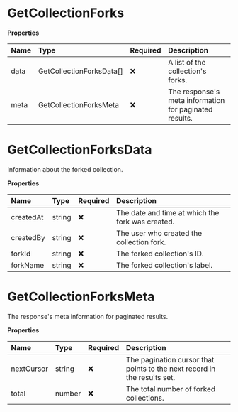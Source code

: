 # GetCollectionForks

**Properties**

| Name | Type                     | Required | Description                                            |
| :--- | :----------------------- | :------- | :----------------------------------------------------- |
| data | GetCollectionForksData[] | ❌       | A list of the collection's forks.                      |
| meta | GetCollectionForksMeta   | ❌       | The response's meta information for paginated results. |

# GetCollectionForksData

Information about the forked collection.

**Properties**

| Name      | Type   | Required | Description                                      |
| :-------- | :----- | :------- | :----------------------------------------------- |
| createdAt | string | ❌       | The date and time at which the fork was created. |
| createdBy | string | ❌       | The user who created the collection fork.        |
| forkId    | string | ❌       | The forked collection's ID.                      |
| forkName  | string | ❌       | The forked collection's label.                   |

# GetCollectionForksMeta

The response's meta information for paginated results.

**Properties**

| Name       | Type   | Required | Description                                                              |
| :--------- | :----- | :------- | :----------------------------------------------------------------------- |
| nextCursor | string | ❌       | The pagination cursor that points to the next record in the results set. |
| total      | number | ❌       | The total number of forked collections.                                  |

<!-- This file was generated by liblab | https://liblab.com/ -->
